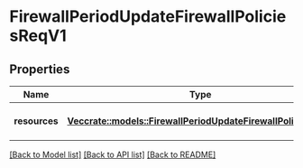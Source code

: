 # FirewallPeriodUpdateFirewallPoliciesReqV1

## Properties

Name | Type | Description | Notes
------------ | ------------- | ------------- | -------------
**resources** | [**Vec<crate::models::FirewallPeriodUpdateFirewallPolicyReqV1>**](firewall.UpdateFirewallPolicyReqV1.md) | A collection of policies to update |

[[Back to Model list]](../README.md#documentation-for-models) [[Back to API list]](../README.md#documentation-for-api-endpoints) [[Back to README]](../README.md)
